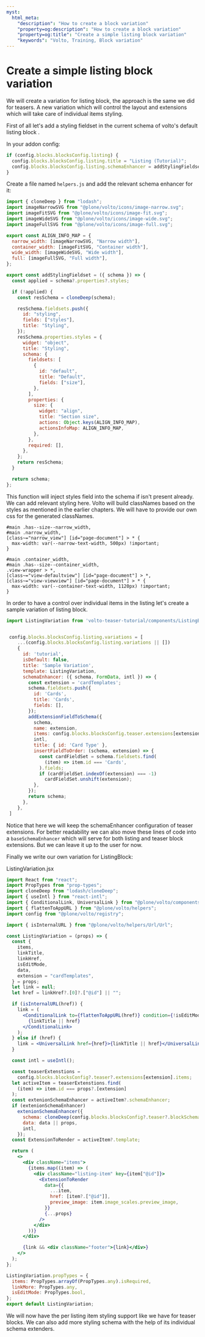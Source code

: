 ```yaml
---
myst:
  html_meta:
    "description": "How to create a block variation"
    "property=og:description": "How to create a block variation"
    "property=og:title": "Create a simple listing block variation"
    "keywords": "Volto, Training, Block variation"
---
```


# Create a simple listing block variation

We will create a variation for listing block, the approach is the same we did for teasers. A new variation which will control the layout and extensions which will take care of individual items styling.

First of all let's add a styling fieldset in the current schema of volto's default listing block .

In your addon config:

```js
if (config.blocks.blocksConfig.listing) {
  config.blocks.blocksConfig.listing.title = "Listing (Tutorial)";
  config.blocks.blocksConfig.listing.schemaEnhancer = addStylingFieldset;
}
```

Create a file named `helpers.js` and add the relevant schema enhancer for it:

```js
import { cloneDeep } from "lodash";
import imageNarrowSVG from "@plone/volto/icons/image-narrow.svg";
import imageFitSVG from "@plone/volto/icons/image-fit.svg";
import imageWideSVG from "@plone/volto/icons/image-wide.svg";
import imageFullSVG from "@plone/volto/icons/image-full.svg";

export const ALIGN_INFO_MAP = {
  narrow_width: [imageNarrowSVG, "Narrow width"],
  container_width: [imageFitSVG, "Container width"],
  wide_width: [imageWideSVG, "Wide width"],
  full: [imageFullSVG, "Full width"],
};

export const addStylingFieldset = ({ schema }) => {
  const applied = schema?.properties?.styles;

  if (!applied) {
    const resSchema = cloneDeep(schema);

    resSchema.fieldsets.push({
      id: "styling",
      fields: ["styles"],
      title: "Styling",
    });
    resSchema.properties.styles = {
      widget: "object",
      title: "Styling",
      schema: {
        fieldsets: [
          {
            id: "default",
            title: "Default",
            fields: ["size"],
          },
        ],
        properties: {
          size: {
            widget: "align",
            title: "Section size",
            actions: Object.keys(ALIGN_INFO_MAP),
            actionsInfoMap: ALIGN_INFO_MAP,
          },
        },
        required: [],
      },
    };
    return resSchema;
  }

  return schema;
};
```

This function will inject styles field into the schema if isn't present already. We can add relevant styling here. Volto will build classNames based on the styles as mentioned in the earlier chapters. We will have to provide our own css for the generated classNames.

```less
#main .has--size--narrow_width,
#main .narrow_width,
[class~="narrow_view"] [id="page-document"] > * {
  max-width: var(--narrow-text-width, 500px) !important;
}

#main .container_width,
#main .has--size--container_width,
.view-wrapper > *,
[class~="view-defaultview"] [id="page-document"] > *,
[class~="view-viewview"] [id="page-document"] > * {
  max-width: var(--container-text-width, 1120px) !important;
}
```

In order to have a control over individual items in the listing let's create a sample variation of listing block.

```js
import ListingVariation from 'volto-teaser-tutorial/components/ListingBlockVariation';


 config.blocks.blocksConfig.listing.variations = [
    ...(config.blocks.blocksConfig.listing.variations || [])
    {
      id: 'tutorial',
      isDefault: false,
      title: 'Sample Variation',
      template: ListingVariation,
      schemaEnhancer: ({ schema, FormData, intl }) => {
        const extension = 'cardTemplates';
        schema.fieldsets.push({
          id: 'Cards',
          title: 'Cards',
          fields: [],
        });
        addExtensionFieldToSchema({
          schema,
          name: extension,
          items: config.blocks.blocksConfig.teaser.extensions[extension]?.items,
          intl,
          title: { id: 'Card Type' },
          insertFieldToOrder: (schema, extension) => {
            const cardFieldSet = schema.fieldsets.find(
              (item) => item.id === 'Cards',
            ).fields;
            if (cardFieldSet.indexOf(extension) === -1)
              cardFieldSet.unshift(extension);
          },
        });
        return schema;
      },
    },
 ]

```

Notice that here we will keep the schemaEnhancer configuration of teaser extensions. For better readability we can also move these lines of code into a `baseSchemaEnhancer` which will serve for both listing and teaser block extensions. But we can leave it up to the user for now.

Finally we write our own variation for ListingBlock:

ListingVariation.jsx

```jsx
import React from "react";
import PropTypes from "prop-types";
import cloneDeep from "lodash/cloneDeep";
import { useIntl } from "react-intl";
import { ConditionalLink, UniversalLink } from "@plone/volto/components";
import { flattenToAppURL } from "@plone/volto/helpers";
import config from "@plone/volto/registry";

import { isInternalURL } from "@plone/volto/helpers/Url/Url";

const ListingVariation = (props) => {
  const {
    items,
    linkTitle,
    linkHref,
    isEditMode,
    data,
    extension = "cardTemplates",
  } = props;
  let link = null;
  let href = linkHref?.[0]?.["@id"] || "";

  if (isInternalURL(href)) {
    link = (
      <ConditionalLink to={flattenToAppURL(href)} condition={!isEditMode}>
        {linkTitle || href}
      </ConditionalLink>
    );
  } else if (href) {
    link = <UniversalLink href={href}>{linkTitle || href}</UniversalLink>;
  }

  const intl = useIntl();

  const teaserExtenstions =
    config.blocks.blocksConfig?.teaser?.extensions[extension].items;
  let activeItem = teaserExtenstions.find(
    (item) => item.id === props?.[extension]
  );
  const extenionSchemaEnhancer = activeItem?.schemaEnhancer;
  if (extenionSchemaEnhancer)
    extenionSchemaEnhancer({
      schema: cloneDeep(config.blocks.blocksConfig?.teaser?.blockSchema),
      data: data || props,
      intl,
    });
  const ExtensionToRender = activeItem?.template;

  return (
    <>
      <div className="items">
        {items.map((item) => (
          <div className="listing-item" key={item["@id"]}>
            <ExtensionToRender
              data={{
                ...item,
                href: [item?.["@id"]],
                preview_image: item.image_scales.preview_image,
              }}
              {...props}
            />
          </div>
        ))}
      </div>

      {link && <div className="footer">{link}</div>}
    </>
  );
};

ListingVariation.propTypes = {
  items: PropTypes.arrayOf(PropTypes.any).isRequired,
  linkMore: PropTypes.any,
  isEditMode: PropTypes.bool,
};
export default ListingVariation;
```

We will now have the per listing item styling support like we have for teaser blocks. We can also add more styling schema with the help of its individual schema extenders.
